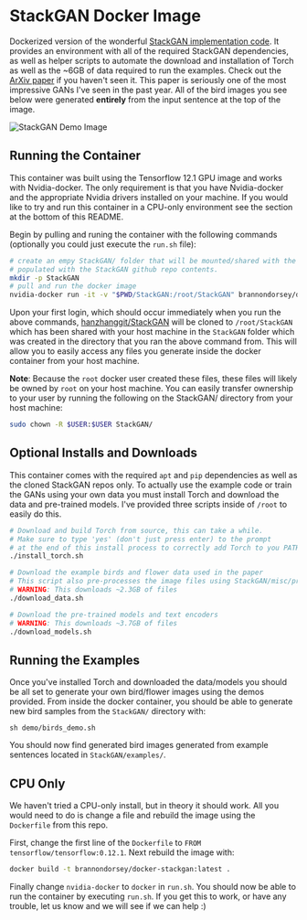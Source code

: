 # StackGAN Docker Image
Dockerized version of the wonderful [StackGAN implementation code](https://github.com/hanzhanggit/StackGAN). It provides an environment with all of the required StackGAN dependencies, as well as helper scripts to automate the download and installation of Torch as well as the ~6GB of data required to run the examples. Check out the [ArXiv paper](https://arxiv.org/abs/1612.03242) if you haven't seen it. This paper is seriously one of the most impressive GANs I've seen in the past year. All of the bird images you see below were generated __entirely__ from the input sentence at the top of the image.

![StackGAN Demo Image](http://www.brannondorsey.com/hidden/github_images/stackgan_bird.jpg)

## Running the Container

This container was built using the Tensorflow 12.1 GPU image and works with Nvidia-docker. The only requirement is that you have Nvidia-docker and the appropriate Nvidia drivers installed on your machine. If you would like to try and run this container in a CPU-only environment see the section at the bottom of this README. 

Begin by pulling and runing the container with the following commands (optionally you could just execute the `run.sh` file):

```bash
# create an empy StackGAN/ folder that will be mounted/shared with the container and 
# populated with the StackGAN github repo contents.
mkdir -p StackGAN 
# pull and run the docker image
nvidia-docker run -it -v "$PWD/StackGAN:/root/StackGAN" brannondorsey/docker-stackgan bash 
```

Upon your first login, which should occur immediately when you run the above commands, [hanzhanggit/StackGAN](https://github.com/hanzhanggit/StackGAN) will be cloned to `/root/StackGAN` which has been shared with your host machine in the `StackGAN` folder which was created in the directory that you ran the above command from. This will allow you to easily access any files you generate inside the docker container from your host machine.

__Note__: Because the `root` docker user created these files, these files will likely be owned by `root` on your host machine. You can easily transfer ownership to your user by running the following on the StackGAN/ directory from your host machine:

```bash
sudo chown -R $USER:$USER StackGAN/
```

## Optional Installs and Downloads

This container comes with the required `apt` and `pip` dependencies as well as the cloned StackGAN repos only. To actually use the example code or train the GANs using your own data you must install Torch and download the data and pre-trained models. I've provided three scripts inside of `/root` to easily do this.

```bash
# Download and build Torch from source, this can take a while.
# Make sure to type 'yes' (don't just press enter) to the prompt 
# at the end of this install process to correctly add Torch to you PATH.
./install_torch.sh

# Download the example birds and flower data used in the paper
# This script also pre-processes the image files using StackGAN/misc/preprocess_*.py
# WARNING: This downloads ~2.3GB of files
./download_data.sh

# Download the pre-trained models and text encoders
# WARNING: This downloads ~3.7GB of files
./download_models.sh
```

## Running the Examples

Once you've installed Torch and downloaded the data/models you should be all set to generate your own bird/flower images using the demos provided. From inside the docker container, you should be able to generate new bird samples from the `StackGAN/` directory with:

```
sh demo/birds_demo.sh
```

You should now find generated bird images generated from example sentences located in `StackGAN/examples/`.

## CPU Only

We haven't tried a CPU-only install, but in theory it should work. All you would need to do is change a file and rebuild the image using the `Dockerfile` from this repo.

First, change the first line of the `Dockerfile` to `FROM tensorflow/tensorflow:0.12.1`.
Next rebuild the image with:
```bash
docker build -t brannondorsey/docker-stackgan:latest .
```
Finally change `nvidia-docker` to `docker` in `run.sh`. You should now be able to run the container by executing `run.sh`. If you get this to work, or have any trouble, let us know and we will see if we can help :)
